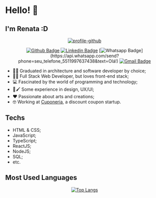 # Hello! 👋
## I'm Renata :D

<div align="center">
  <a href="https://github.com/rmkarato?tab=repositories"><img src="https://i.ibb.co/SQQp5Nb/profile-github.png" alt="profile-github" border="0"></a>

[![Github Badge](https://img.shields.io/badge/-Github-000?style=flat-square&logo=Github&logoColor=white&link=https://github.com/rmkarato)](https://github.com/rmkarato)       [![Linkedin Badge](https://img.shields.io/badge/-LinkedIn-blue?style=flat-square&logo=Linkedin&logoColor=white&link=https://www.linkedin.com/in/rmkarato/)](https://www.linkedin.com/in/rmkarato/)
[![Whatsapp Badge](https://img.shields.io/badge/-Whatsapp-4CA143?style=flat-square&labelColor=4CA143&logo=whatsapp&logoColor=white&link=https://api.whatsapp.com/send?phone=seu_telefone_5511997637438&text=Olá!)](https://api.whatsapp.com/send?phone=seu_telefone_5511997637438&text=Olá!)
[![Gmail Badge](https://img.shields.io/badge/-Gmail-c14438?style=flat-square&logo=Gmail&logoColor=white&link=mailto:rmkarato@gmail.com)](mailto:rmkarato@gmail.com)
</div>

- 👩‍🎓 Graduated in architecture and software developer by choice; 
- 👩‍💻 Full Stack Web Developer, but loves front-end stack;
- 💻 Fascinated by the world of programming and technology;
- 🎨🖌 Some experience in design, UX/UI;
- ❤ Passionate about arts and creations;
- 🤓 Working at <a href="https://www.cuponeria.com.br">Cuponeria</a>, a discount coupon startup.

## Techs

- HTML & CSS;
- JavaScript;
- TypeScript;
- ReactJS;
- NodeJS;
- SQL;
- etc.

## Most Used Languages

<div align="center">
  
[![Top Langs](https://github-readme-stats.vercel.app/api/top-langs/?username=rmkarato)](https://github.com/anuraghazra/github-readme-stats)

</div>
